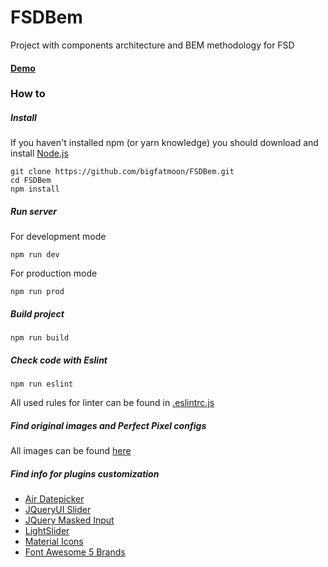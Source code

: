 # FSDBem 
Project with components architecture and BEM methodology for FSD

#### [Demo](https://bigfatmoon.github.io/FSDBem)

### How to
##### Install
If you haven't installed npm (or yarn knowledge) you should download and install [Node.js](https://nodejs.org/en/)
```
git clone https://github.com/bigfatmoon/FSDBem.git
cd FSDBem
npm install
```
##### Run server
For development mode
```
npm run dev
```
For production mode
```
npm run prod
```
##### Build project
```
npm run build
```
##### Check code with Eslint
```
npm run eslint
```
All used rules for linter can be found in [.eslintrc.js](./.eslintrc.js)

##### Find original images and Perfect Pixel configs
All images can be found [here](./perfect-pixel-imgs)
##### Find info for plugins customization
* [Air Datepicker](https://github.com/t1m0n/air-datepicker)
* [JQueryUI Slider](https://jqueryui.com/slider/#range)
* [JQuery Masked Input](https://github.com/digitalBush/jquery.maskedinput)
* [LightSlider](https://github.com/sachinchoolur/lightslider)
* [Material Icons](https://github.com/marella/material-icons)
* [Font Awesome 5 Brands](https://github.com/FortAwesome/Font-Awesome)


